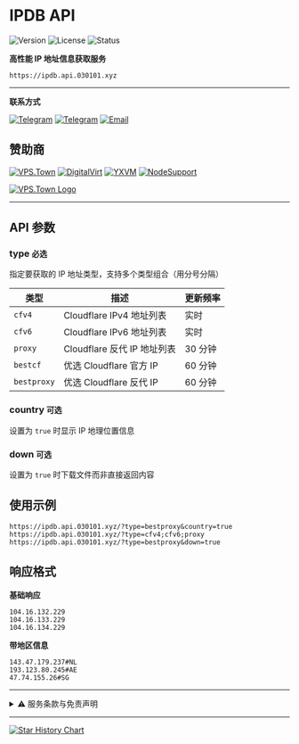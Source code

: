 # IPDB API

![Version](https://img.shields.io/badge/version-2.0-blue.svg)
![License](https://img.shields.io/badge/license-MIT-green.svg)
![Status](https://img.shields.io/badge/status-active-brightgreen.svg)

**高性能 IP 地址信息获取服务**

`https://ipdb.api.030101.xyz`

---

**联系方式**

[![Telegram](https://img.shields.io/badge/群聊-HeroCore-blue?logo=telegram&logoColor=white)](https://t.me/HeroCore) 
[![Telegram](https://img.shields.io/badge/频道-HeroMsg-blue?logo=telegram&logoColor=white)](https://t.me/HeroMsg)
[![Email](https://img.shields.io/badge/邮箱-联系我们-red?logo=gmail&logoColor=white)](mailto:admin@030101.xyz)

## **赞助商**

[![VPS.Town](https://img.shields.io/badge/VPS.Town-云服务-E91E63?logo=server&logoColor=white)](https://vps.town/)
[![DigitalVirt](https://img.shields.io/badge/DigitalVirt-云服务-4CAF50?logo=digitalocean&logoColor=white)](https://digitalvirt.com/)
[![YXVM](https://img.shields.io/badge/YXVM-云服务-2196F3?logo=microsoft-azure&logoColor=white)](https://yxvm.com/)
[![NodeSupport](https://img.shields.io/badge/NodeSupport-技术支持-FF9800?logo=node.js&logoColor=white)](https://github.com/NodeSeekDev/NodeSupport)

[![VPS.Town Logo](https://vps.town/static/images/sponsor.png)](https://vps.town/)

---

## API 参数

### type `必选`

指定要获取的 IP 地址类型，支持多个类型组合（用分号分隔）

| 类型 | 描述 | 更新频率 |
|------|------|----------|
| `cfv4` | Cloudflare IPv4 地址列表 | 实时 |
| `cfv6` | Cloudflare IPv6 地址列表 | 实时 |
| `proxy` | Cloudflare 反代 IP 地址列表 | 30 分钟 |
| `bestcf` | 优选 Cloudflare 官方 IP | 60 分钟 |
| `bestproxy` | 优选 Cloudflare 反代 IP | 60 分钟 |

### country `可选`

设置为 `true` 时显示 IP 地理位置信息

### down `可选` 

设置为 `true` 时下载文件而非直接返回内容

## 使用示例

```
https://ipdb.api.030101.xyz/?type=bestproxy&country=true
https://ipdb.api.030101.xyz/?type=cfv4;cfv6;proxy
https://ipdb.api.030101.xyz/?type=bestproxy&down=true
```

## 响应格式

**基础响应**
```
104.16.132.229
104.16.133.229  
104.16.134.229
```

**带地区信息**
```
143.47.179.237#NL
193.123.80.245#AE
47.74.155.26#SG
```

---

<details>
<summary>⚠️ 服务条款与免责声明</summary>

### 使用限制
- 本服务仅面向非大陆地区用户
- 大陆地区用户使用需自行承担相关法律风险
- 禁止将服务用于违法、攻击等恶意行为

### 数据说明
- 数据来源于互联网公开资源和开放数据库
- 我们努力确保数据准确性，但不做绝对保证
- 不同数据源的更新频率可能存在差异
- 用户应自行判断数据的适用性

### 责任限制
- 不承担因使用服务导致的任何直接或间接损失
- 不保证服务始终可用，可能因维护等原因中断
- 不对用户违反当地法规的行为承担责任
- 建议用户定期备份重要数据

**使用本服务即表示您已阅读并同意遵守本条款**

</details>

---

[![Star History Chart](https://api.star-history.com/svg?repos=ymyuuu/IPDB&type=Date)](https://star-history.com/#ymyuuu/IPDB&Date)
